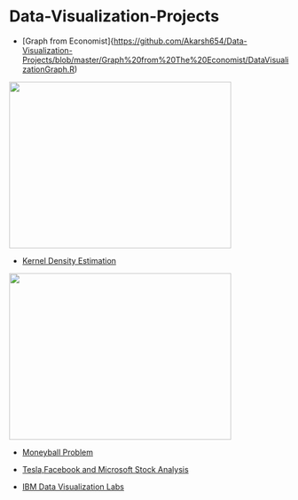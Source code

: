 # Data-Visualization-Projects

* [Graph from Economist]{https://github.com/Akarsh654/Data-Visualization-Projects/blob/master/Graph%20from%20The%20Economist/DataVisualizationGraph.R)
<img src="https://github.com/Akarsh654/Data-Visualization-Projects/blob/master/Graph%20from%20The%20Economist/Rplot.png" width="400" height="300"/>

* [Kernel Density Estimation](https://github.com/Akarsh654/Data-Visualization-Projects/blob/master/Kernel%20Density%20Estimation%20(KDE)/Kernel%20Density%20Estimation.ipynb)
<img src="https://www.researchgate.net/profile/Bilkisu_Garba/publication/328939494/figure/fig1/AS:692896068026371@1542210704436/Kernel-density-estimates-plot-compared-to-normal-density-plot-of-WAES.png" width="400" height="300"/>

* [Moneyball Problem](https://github.com/Akarsh654/Data-Visualization-Projects/blob/master/MoneyBall%20Problem/MoneyBall.R)

* [Tesla,Facebook and Microsoft Stock Analysis](https://github.com/Akarsh654/Data-Visualization-Projects/blob/master/Tesla%20stock%20analysis%20and%20FB%20vs%20MSFT%20stock%20analysis/Quantmod.R)

* [IBM Data Visualization Labs](https://github.com/Akarsh654/Data-Visualization-Projects/tree/master/IBM%20Data%20Visualization%20labs)
